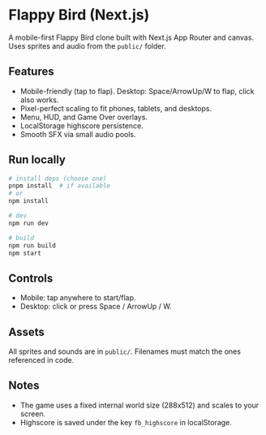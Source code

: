 # Flappy Bird (Next.js)

A mobile-first Flappy Bird clone built with Next.js App Router and canvas. Uses sprites and audio from the `public/` folder.

## Features
- Mobile-friendly (tap to flap). Desktop: Space/ArrowUp/W to flap, click also works.
- Pixel-perfect scaling to fit phones, tablets, and desktops.
- Menu, HUD, and Game Over overlays.
- LocalStorage highscore persistence.
- Smooth SFX via small audio pools.

## Run locally

```sh
# install deps (choose one)
pnpm install  # if available
# or
npm install

# dev
npm run dev

# build
npm run build
npm start
```

## Controls
- Mobile: tap anywhere to start/flap.
- Desktop: click or press Space / ArrowUp / W.

## Assets
All sprites and sounds are in `public/`. Filenames must match the ones referenced in code.

## Notes
- The game uses a fixed internal world size (288x512) and scales to your screen.
- Highscore is saved under the key `fb_highscore` in localStorage.
